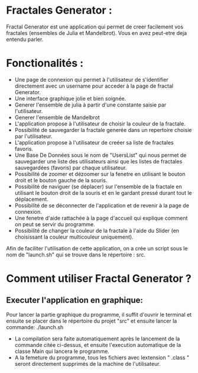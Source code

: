 # Fractales Generator : 

Fractal Generator est une application qui permet de creer facilement vos fractales (ensembles de Julia et Mandelbrot). Vous en avez peut-etre deja entendu parler.


# Fonctionalités :

- Une page de connexion qui permet à l'utilisateur de s'identifier directement avec un username pour acceder à la page de fractal Generator.
- Une interface graphique jolie et bien soignée.
- Generer l'ensemble de julia à partir d'une constante saisie par l'utilisateur.
- Generer l'ensemble de Mandelbrot
- L'application propose à l'utilisateur de choisir la couleur de la fractale.
- Possibilité de sauvegarder la fractale generée dans un repertoire choisie par l'utilisateur.
- L'application propose à l'utilisateur de creéer sa liste de fractales favoris.
- Une Base De Données sous le nom de "UsersList" qui nous permet de sauvegarder une liste des utilisateurs ainsi que les listes de fractales sauvegardées (favoris)  par chaque utilisateur.
- Possibilité de zoomer et dézoomer sur la fenetre en utilisant le bouton droit et le bouton gauche de la souris.
- Possibilité de naviguer (se déplacer) sur l'ensemble de la fractale en utilisant le bouton droit de la souris et en le gardant pressé durant tout le déplacement.
- Possibilité de se déconnecter de l'application et de revenir à la page de connexion.
- Une fenetre d'aide rattachée à la page d'accueil qui explique comment on peut se servir du programme.
- Possibilité de changer la couleur de la fractale à l'aide du Slider (en choisissant la couleur multicouleur uniquement).

Afin de faciliter l'utilisation de cette application, on a crée un script sous le nom de "launch.sh" qui se trouve dans le répertoire : src.


# Comment utiliser Fractal Generator ?

## Executer l'application en graphique:
Pour lancer la partie graphique du programme, il suffit d'ouvrir le terminal et ensuite se placer dans le répertoire du projet "src" et ensuite lancer la commande: ./launch.sh

- La compilation sera faite automatiquement après le lancement de la commande citée ci-dessus, et ensuite l'execution automatique de la classe Main qui lancera le programme.
- A la femeture du programme, tous les fichiers avec lextension " .class " seront  directement supprimés de la machine de l'utilisateur.
